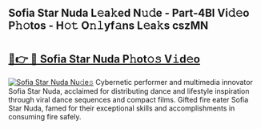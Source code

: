 ## Sofia Star Nuda L𝚎a𝚔ed N𝚞𝚍e - Part-4Bl Vi𝚍𝚎o P𝚑𝚘tos - H𝚘𝚝 O𝚗𝚕yf𝚊ns L𝚎a𝚔s cszMN

# <h2><a href="http://kfcw0d.oniu.top/?m=Sofia+Star+Nuda">🔗👉 🔴 Sofia Star Nuda P𝚑ot𝚘𝚜 V𝚒d𝚎o</a></h2>

[![Sofia Star Nuda Nu𝚍e𝚜](https://i.imgur.com/0qMVB7G.gif)](http://kfcw0d.oniu.top/?m=Sofia+Star+Nuda)
Cybernetic performer and multimedia innovator Sofia Star Nuda, acclaimed for distributing dance and lifestyle inspiration through viral dance sequences and compact films. Gifted fire eater Sofia Star Nuda, famed for their exceptional skills and accomplishments in consuming fire safely.  
